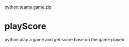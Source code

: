 [python teams game.zip](https://github.com/tumelozitha490/playScore/files/7022600/python.teams.game.zip)
# playScore
python play a game and get score base on the game played 
